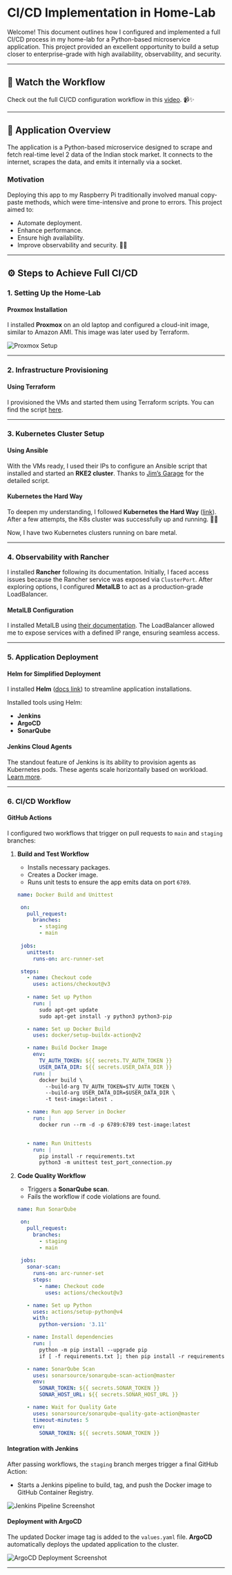 # CI/CD Implementation in Home-Lab

Welcome! This document outlines how I configured and implemented a full CI/CD process in my home-lab for a Python-based microservice application. This project provided an excellent opportunity to build a setup closer to enterprise-grade with high availability, observability, and security.

---

## 🎥 Watch the Workflow

Check out the full CI/CD configuration workflow in this [video](video-link). 📹✨

---

## 📜 Application Overview

The application is a Python-based microservice designed to scrape and fetch real-time level 2 data of the Indian stock market. It connects to the internet, scrapes the data, and emits it internally via a socket.

### Motivation

Deploying this app to my Raspberry Pi traditionally involved manual copy-paste methods, which were time-intensive and prone to errors. This project aimed to:
- Automate deployment.
- Enhance performance.
- Ensure high availability.
- Improve observability and security. 🌟💡

---

## ⚙️ Steps to Achieve Full CI/CD

### 1. Setting Up the Home-Lab

#### Proxmox Installation
I installed **Proxmox** on an old laptop and configured a cloud-init image, similar to Amazon AMI. This image was later used by Terraform.

![Proxmox Setup](path-to-image)

---

### 2. Infrastructure Provisioning

#### Using Terraform
I provisioned the VMs and started them using Terraform scripts. You can find the script [here](script-link).

---

### 3. Kubernetes Cluster Setup

#### Using Ansible
With the VMs ready, I used their IPs to configure an Ansible script that installed and started an **RKE2 cluster**. Thanks to [Jim’s Garage](link-to-resource) for the detailed script.

#### Kubernetes the Hard Way
To deepen my understanding, I followed **Kubernetes the Hard Way** ([link](link-to-resource)). After a few attempts, the K8s cluster was successfully up and running. 🚀😅

Now, I have two Kubernetes clusters running on bare metal.

---

### 4. Observability with Rancher

I installed **Rancher** following its documentation. Initially, I faced access issues because the Rancher service was exposed via `ClusterPort`. After exploring options, I configured **MetalLB** to act as a production-grade LoadBalancer.

#### MetalLB Configuration
I installed MetalLB using [their documentation](docs-link). The LoadBalancer allowed me to expose services with a defined IP range, ensuring seamless access.

---

### 5. Application Deployment

#### Helm for Simplified Deployment
I installed **Helm** ([docs link](helm-docs-link)) to streamline application installations.

Installed tools using Helm:
- **Jenkins**
- **ArgoCD**
- **SonarQube**

#### Jenkins Cloud Agents
The standout feature of Jenkins is its ability to provision agents as Kubernetes pods. These agents scale horizontally based on workload. [Learn more](jenkins-cloud-agent-docs-link).

---

### 6. CI/CD Workflow

#### GitHub Actions
I configured two workflows that trigger on pull requests to `main` and `staging` branches:

1. **Build and Test Workflow**
   - Installs necessary packages.
   - Creates a Docker image.
   - Runs unit tests to ensure the app emits data on port `6789`.
   ```yaml
   name: Docker Build and Unittest

    on:
      pull_request:
        branches:
          - staging
          - main
    
    jobs:
      unittest:
        runs-on: arc-runner-set

    steps:
      - name: Checkout code
        uses: actions/checkout@v3
      
      - name: Set up Python
        run: |
          sudo apt-get update
          sudo apt-get install -y python3 python3-pip

      - name: Set up Docker Build
        uses: docker/setup-buildx-action@v2

      - name: Build Docker Image
        env:
          TV_AUTH_TOKEN: ${{ secrets.TV_AUTH_TOKEN }}
          USER_DATA_DIR: ${{ secrets.USER_DATA_DIR }}
        run: |
          docker build \
            --build-arg TV_AUTH_TOKEN=$TV_AUTH_TOKEN \
            --build-arg USER_DATA_DIR=$USER_DATA_DIR \
            -t test-image:latest .

      - name: Run app Server in Docker
        run: |
          docker run --rm -d -p 6789:6789 test-image:latest


      - name: Run Unittests 
        run: |
          pip install -r requirements.txt
          python3 -m unittest test_port_connection.py
   ```

2. **Code Quality Workflow**
   - Triggers a **SonarQube scan**.
   - Fails the workflow if code violations are found.
   ```yaml
   name: Run SonarQube

    on:
      pull_request:
        branches:
          - staging
          - main
    
    jobs:
      sonar-scan:
        runs-on: arc-runner-set
        steps:
          - name: Checkout code
            uses: actions/checkout@v3

      - name: Set up Python
        uses: actions/setup-python@v4
        with:
          python-version: '3.11'

      - name: Install dependencies
        run: |
          python -m pip install --upgrade pip
          if [ -f requirements.txt ]; then pip install -r requirements.txt; fi

      - name: SonarQube Scan
        uses: sonarsource/sonarqube-scan-action@master
        env:
          SONAR_TOKEN: ${{ secrets.SONAR_TOKEN }}
          SONAR_HOST_URL: ${{ secrets.SONAR_HOST_URL }}

      - name: Wait for Quality Gate
        uses: sonarsource/sonarqube-quality-gate-action@master
        timeout-minutes: 5
        env:
          SONAR_TOKEN: ${{ secrets.SONAR_TOKEN }}
   ```

#### Integration with Jenkins
After passing workflows, the `staging` branch merges trigger a final GitHub Action:
- Starts a Jenkins pipeline to build, tag, and push the Docker image to GitHub Container Registry.

![Jenkins Pipeline Screenshot](path-to-image)

#### Deployment with ArgoCD
The updated Docker image tag is added to the `values.yaml` file. **ArgoCD** automatically deploys the updated application to the cluster.

![ArgoCD Deployment Screenshot](path-to-image)

---

